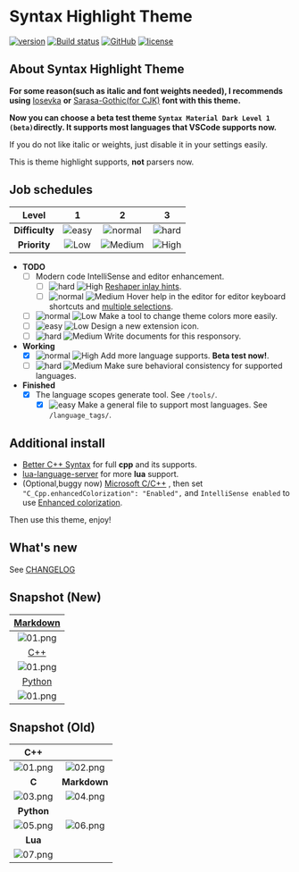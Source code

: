 # Syntax Highlight Theme

[![version][marketplace-image]][marketplace-url] [![Build status][appveyor-image]][appveyor-url] [![GitHub][GitHub-image]][GitHub-url] [![license][license-image]][license-url]

[marketplace-image]:https://img.shields.io/vscode-marketplace/v/peaceshi.syntax-highlight.svg?style=flat&logo=visual-studio-code&label=marketplace&color=007ACC
[marketplace-url]:https://marketplace.visualstudio.com/items?itemName=peaceshi.syntax-highlight
[appveyor-image]:https://img.shields.io/appveyor/ci/peaceshi/syntax-highlight-theme.svg?style=flat&logo=appveyor&label=master
[appveyor-url]:https://ci.appveyor.com/project/peaceshi/syntax-highlight-theme/
[GitHub-image]:https://img.shields.io/badge/GitHub-issues-red.svg
[GitHub-url]:https://github.com/peaceshi/Syntax-highlight-Theme/issues
[license-image]:https://img.shields.io/github/license/peaceshi/Syntax-highlight-Theme.svg
[license-url]:https://github.com/peaceshi/Syntax-highlight-Theme/blob/master/LICENSE

[hard]:https://img.shields.io/badge/-Hard-red.svg
[normal]:https://img.shields.io/badge/-Normal-blue.svg
[easy]:https://img.shields.io/badge/-Easy-green.svg
[High]:https://img.shields.io/badge/-High--Priority-important.svg
[Medium]:https://img.shields.io/badge/-Medium--Priority-brightgreen.svg
[Low]:https://img.shields.io/badge/-Low--Priority-inactive.svg

## About Syntax Highlight Theme

**For some reason(such as italic and font weights needed), I recommends using** [Iosevka](https://github.com/be5invis/Iosevka) **or** [Sarasa-Gothic(for CJK)](https://github.com/be5invis/Sarasa-Gothic) **font with this theme.**  

**Now you can choose a beta test theme `Syntax Material Dark Level 1 (beta)`directly. It supports most languages that VSCode supports now.**  

If you do not like italic or weights, just disable it in your settings easily.

This is theme highlight supports, **not** parsers now.  

## Job schedules  

|     Level      |    1    |     2     |    3    |
| :------------: | :-----: | :-------: | :-----: |
| **Difficulty** | ![easy] | ![normal] | ![hard] |
|  **Priority**  | ![Low]  | ![Medium] | ![High] |

[Reshaper inlay hints]:https://www.jetbrains.com/help/resharper/Inline_Parameter_Name_Hints.html
[multiple selections]:https://code.visualstudio.com/docs/editor/codebasics#_multiple-selections-multicursor

- **TODO**
  - [ ] Modern code IntelliSense and editor enhancement.  
    - [ ] ![hard] ![High] [Reshaper inlay hints].
    - [ ] ![normal] ![Medium] Hover help in the editor for editor keyboard shortcuts and [multiple selections].  
  - [ ] ![normal] ![Low] Make a tool to change theme colors more easily.  
  - [ ] ![easy] ![Low] Design a new extension icon.
  - [ ] ![hard] ![Medium] Write documents for this responsory.
- **Working**
  - [x] ![normal] ![High] Add more language supports. **Beta test now!**.  
  - [ ] ![hard] ![Medium] Make sure behavioral consistency for supported languages.
- **Finished**
  - [x] The language scopes generate tool. See `/tools/`.
    - [x] ![easy] Make a general file to support most languages. See `/language_tags/`.

## Additional install  

[Better C++ Syntax]:https://marketplace.visualstudio.com/items?itemName=jeff-hykin.better-cpp-syntax
[lua-language-server]:https://marketplace.visualstudio.com/items?itemName=sumneko.lua
[Microsoft C/C++]:https://marketplace.visualstudio.com/items?itemName=ms-vscode.cpptools
[Enhanced colorization]:https://code.visualstudio.com/docs/cpp/colorization-cpp

- [Better C++ Syntax] for full **cpp** and its supports.  
- [lua-language-server] for more **lua** support.  
- (Optional,buggy now) [Microsoft C/C++] , then set `"C_Cpp.enhancedColorization": "Enabled",` and `IntelliSense enabled` to use [Enhanced colorization].  

Then use this theme, enjoy!  

## What's new

See [CHANGELOG](https://github.com/peaceshi/Syntax-highlight-Theme/blob/master/CHANGELOG.md)  

## Snapshot (New)

[Markdown]:https://github.com/peaceshi/Syntax-highlight-Theme/blob/master/Documents/markdown.md
[C++]:https://github.com/peaceshi/Syntax-highlight-Theme/blob/master/Documents/cpp.cpp
[Python]:https://github.com/peaceshi/Syntax-highlight-Theme/blob/master/Documents/python.py

|           [Markdown]            |
|  :---------------------------:  |
| ![01.png](./snapshot/md_01.png) |
|              [C++]              |
| ![01.png](./snapshot/cpp_01.png) |
|              [Python]           |
| ![01.png](./snapshot/py_01.png) |

## Snapshot (Old)

|           **C++**            |                              |
| :--------------------------: | :--------------------------: |
| ![01.png](./snapshot/01.png) | ![02.png](./snapshot/02.png) |
|            **C**             |         **Markdown**         |
| ![03.png](./snapshot/03.png) | ![04.png](./snapshot/04.png) |
|          **Python**          |                              |
| ![05.png](./snapshot/05.png) | ![06.png](./snapshot/06.png) |
|           **Lua**            |
| ![07.png](./snapshot/07.png) |
